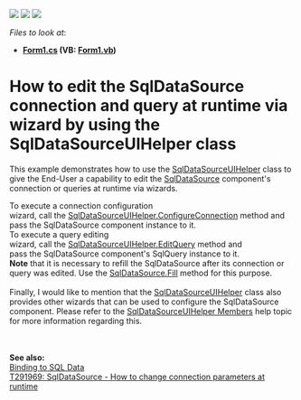 <!-- default badges list -->
![](https://img.shields.io/endpoint?url=https://codecentral.devexpress.com/api/v1/VersionRange/128582891/15.1.7%2B)
[![](https://img.shields.io/badge/Open_in_DevExpress_Support_Center-FF7200?style=flat-square&logo=DevExpress&logoColor=white)](https://supportcenter.devexpress.com/ticket/details/T292798)
[![](https://img.shields.io/badge/📖_How_to_use_DevExpress_Examples-e9f6fc?style=flat-square)](https://docs.devexpress.com/GeneralInformation/403183)
<!-- default badges end -->
<!-- default file list -->
*Files to look at*:

* **[Form1.cs](./CS/T292798/Form1.cs) (VB: [Form1.vb](./VB/T292798/Form1.vb))**
<!-- default file list end -->
# How to edit the SqlDataSource connection and query at runtime via wizard by using the SqlDataSourceUIHelper class


<p>This example demonstrates how to use the <a href="https://documentation.devexpress.com/#WindowsForms/clsDevExpressDataAccessUISqlSqlDataSourceUIHelpertopic">SqlDataSourceUIHelper</a> class to give the End-User a capability to edit the <a href="https://documentation.devexpress.com/#CoreLibraries/clsDevExpressDataAccessSqlSqlDataSourcetopic">SqlDataSource</a> component's connection or queries at runtime via wizards.</p>
<p>To execute a connection configuration wizard, call the <a href="https://documentation.devexpress.com/#WindowsForms/DevExpressDataAccessUISqlSqlDataSourceUIHelper_ConfigureConnectiontopic">SqlDataSourceUIHelper.ConfigureConnection</a> method and pass the SqlDataSource component instance to it. <br />To execute a query editing wizard, call the <a href="https://documentation.devexpress.com/#WindowsForms/DevExpressDataAccessUISqlSqlDataSourceUIHelper_EditQuerytopic">SqlDataSourceUIHelper.EditQuery</a> method and pass the SqlDataSource component's SqlQuery instance to it. <br /><strong>Note</strong> that it is necessary to refill the SqlDataSource after its connection or query was edited. Use the <a href="https://documentation.devexpress.com/#CoreLibraries/DevExpressDataAccessSqlSqlDataSource_Filltopic">SqlDataSource.Fill</a> method for this purpose.<br /><br />Finally, I would like to mention that the <a href="https://documentation.devexpress.com/#WindowsForms/clsDevExpressDataAccessUISqlSqlDataSourceUIHelpertopic">SqlDataSourceUIHelper</a> class also provides other wizards that can be used to configure the SqlDataSource component. Please refer to the <a href="https://documentation.devexpress.com/#WindowsForms/DevExpressDataAccessUISqlSqlDataSourceUIHelperMembersTopicAll">SqlDataSourceUIHelper Members</a> help topic for more information regarding this.</p>
<br /><br /><strong>See also:<br /></strong><a href="https://documentation.devexpress.com/#WindowsForms/CustomDocument18167">Binding to SQL Data</a><br /><a href="https://www.devexpress.com/Support/Center/p/T291969">T291969: SqlDataSource - How to change connection parameters at runtime</a>

<br/>


